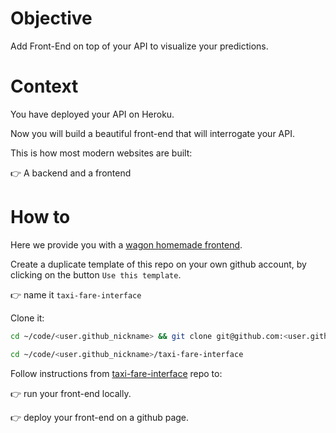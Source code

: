 # Objective

Add Front-End on top of your API to visualize your predictions.

# Context

You have deployed your API on Heroku.

Now you will build a beautiful front-end that will interrogate your API.

This is how most modern websites are built:

👉 A backend and a frontend

# How to

Here we provide you with a [wagon homemade frontend](https://github.com/lewagon/taxi-fare-interface).

Create a duplicate template of this repo on your own github account, by clicking on the button `Use this template`.

👉 name it `taxi-fare-interface`

Clone it:

```bash
cd ~/code/<user.github_nickname> && git clone git@github.com:<user.github_nickname>/taxi-fare-interface.git
```
```bash
cd ~/code/<user.github_nickname>/taxi-fare-interface
```

Follow instructions from [taxi-fare-interface](https://github.com/lewagon/taxi-fare-interface) repo to:

👉 run your front-end locally.

👉 deploy your front-end on a github page.
